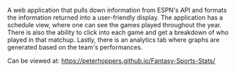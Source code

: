 A web application that pulls down information from ESPN's API and formats the information returned into a user-friendly display. The application has a schedule view, where one can see the games played throughout the year. There is also the ability to click into each game and get a breakdown of who played in that matchup. Lastly, there is an analytics tab where graphs are generated based on the team's performances.

Can be viewed at: https://peterhoppers.github.io/Fantasy-Sports-Stats/
